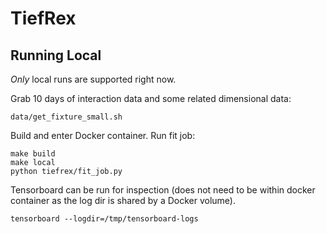 # TiefRex
 
## Running Local
*Only* local runs are supported right now.

Grab 10 days of interaction data and some related dimensional data:

```
data/get_fixture_small.sh
```

Build and enter Docker container. Run fit job:


```
make build
make local
python tiefrex/fit_job.py
```

Tensorboard can be run for inspection (does not need to be within
docker container as the log dir is shared by a Docker volume).

```
tensorboard --logdir=/tmp/tensorboard-logs
```